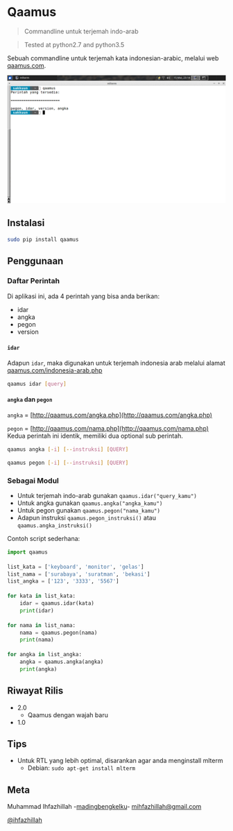 # Qaamus
> Commandline untuk terjemah indo-arab

> Tested at python2.7 and python3.5

Sebuah commandline untuk terjemah kata indonesian-arabic, melalui web [qaamus.com](http://qaamus.com).

![](screenshot/qaamus1.gif)

## Instalasi

```sh
sudo pip install qaamus
```

## Penggunaan
### Daftar Perintah
Di aplikasi ini, ada 4 perintah yang bisa anda berikan:
* idar
* angka
* pegon
* version

#### `idar`
Adapun `idar`, maka digunakan untuk terjemah indonesia arab melalui alamat [qaamus.com/indonesia-arab.php](http://qaamus.com/indonesia-arab.php)
```sh
qaamus idar [query]
```

#### `angka` dan `pegon`
`angka` = [http://qaamus.com/angka.php](http://qaamus.com/angka.php)

`pegon` = [http://qaamus.com/nama.php](http://qaamus.com/nama.php)
Kedua perintah ini identik, memiliki dua optional sub perintah.
```sh
qaamus angka [-i] [--instruksi] [QUERY]
```
```sh
qaamus pegon [-i] [--instruksi] [QUERY]
```

### Sebagai Modul
* Untuk terjemah indo-arab gunakan `qaamus.idar("query_kamu")`
* Untuk angka gunakan `qaamus.angka("angka_kamu")`
* Untuk pegon gunakan `qaamus.pegon("nama_kamu")`
* Adapun instruksi `qaamus.pegon_instruksi()` atau `qaamus.angka_instruksi()`

Contoh script sederhana:
```python
import qaamus

list_kata = ['keyboard', 'monitor', 'gelas']
list_nama = ['surabaya', 'suratman', 'bekasi']
list_angka = ['123', '3333', '5567']

for kata in list_kata:
    idar = qaamus.idar(kata)
    print(idar)

for nama in list_nama:
    nama = qaamus.pegon(nama)
    print(nama)

for angka in list_angka:
    angka = qaamus.angka(angka)
    print(angka)
```

## Riwayat Rilis
* 2.0 
   * Qaamus dengan wajah baru
* 1.0

## Tips
* Untuk RTL yang lebih optimal, disarankan agar anda menginstall mlterm 
  * Debian: `sudo apt-get install mlterm`

## Meta
Muhammad Ihfazhillah -[madingbengkelku](http://www.facebook.com/madingbengkelku)- mihfazhillah@gmail.com

[@ihfazhillah](http://github.com/ihfazhillah)
